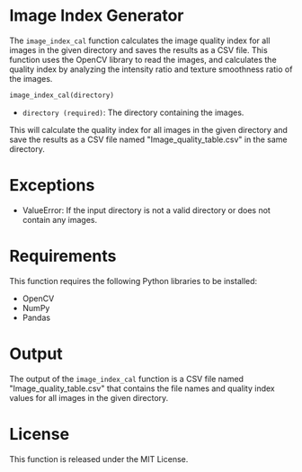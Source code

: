 # Image Index Generator

The `image_index_cal` function calculates the image quality index for all images in the given directory and saves the results as a CSV file. This function uses the OpenCV library to read the images, and calculates the quality index by analyzing the intensity ratio and texture smoothness ratio of the images.


```python
image_index_cal(directory)
```
* `directory (required)`: The directory containing the images.

This will calculate the quality index for all images in the given directory and save the results as a CSV file named "Image_quality_table.csv" in the same directory.

# Exceptions
* ValueError: If the input directory is not a valid directory or does not contain any images.

# Requirements
This function requires the following Python libraries to be installed:

* OpenCV
* NumPy
* Pandas

# Output
The output of the `image_index_cal` function is a CSV file named "Image_quality_table.csv" that contains the file names and quality index values for all images in the given directory.

# License
This function is released under the MIT License.
